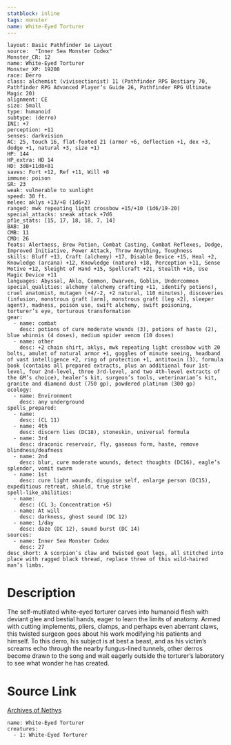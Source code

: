 ```yaml
---
statblock: inline
tags: monster
name: White-Eyed Torturer
---
```

```statblock
layout: Basic Pathfinder 1e Layout
source:  "Inner Sea Monster Codex"
Monster_CR: 12
name: White-Eyed Torturer
Monster_XP: 19200
race: Derro
class: alchemist (vivisectionist) 11 (Pathfinder RPG Bestiary 70, Pathfinder RPG Advanced Player’s Guide 26, Pathfinder RPG Ultimate Magic 20)
alignment: CE
size: Small
type: humanoid
subtype: (derro)
INI: +7
perception: +11
senses: darkvision
AC: 25, touch 16, flat-footed 21 (armor +6, deflection +1, dex +3, dodge +1, natural +3, size +1)
HP: 144
HP_extra: HD 14
HD: 3d8+11d8+81
saves: Fort +12, Ref +11, Will +8
immune: poison
SR: 23
weak: vulnerable to sunlight
speed: 30 ft.
melee: aklys +13/+8 (1d6+2)
ranged: mwk repeating light crossbow +15/+10 (1d6/19-20)
special_attacks: sneak attack +7d6
pf1e_stats: [15, 17, 18, 18, 7, 14]
BAB: 10
CMB: 11
CMD: 26
feats: Alertness, Brew Potion, Combat Casting, Combat Reflexes, Dodge, Improved Initiative, Power Attack, Throw Anything, Toughness
skills: Bluff +13, Craft (alchemy) +17, Disable Device +15, Heal +2, Knowledge (arcana) +12, Knowledge (nature) +18, Perception +11, Sense Motive +12, Sleight of Hand +15, Spellcraft +21, Stealth +16, Use Magic Device +11
languages: Abyssal, Aklo, Common, Dwarven, Goblin, Undercommon
special_qualities: alchemy (alchemy crafting +11, identify potions), cruel anatomist, mutagen (+4/-2, +2 natural, 110 minutes), discoveries (infusion, monstrous graft [arm], monstrous graft [leg ×2], sleeper agent), madness, poison use, swift alchemy, swift poisoning, torturer’s eye, torturous transformation
gear:
  - name: combat
    desc: potions of cure moderate wounds (3), potions of haste (2), blue whinnis (4 doses), medium spider venom (10 doses)
  - name: other
    desc: +2 chain shirt, aklys, mwk repeating light crossbow with 20 bolts, amulet of natural armor +1, goggles of minute seeing, headband of vast intelligence +2, ring of protection +1, antitoxin (3), formula book (contains all prepared extracts, plus an additional four 1st-level, four 2nd-level, three 3rd-level, and two 4th-level extracts of the GM’s choice), healer’s kit, surgeon’s tools, veterinarian’s kit, granite and diamond dust (750 gp), powdered platinum (300 gp)
ecology:
  - name: Environment
    desc: any underground
spells_prepared:
  - name:
    desc: (CL 11)
  - name: 4th
    desc: discern lies (DC18), stoneskin, universal formula
  - name: 3rd
    desc: draconic reservoir, fly, gaseous form, haste, remove blindness/deafness
  - name: 2nd
    desc: blur, cure moderate wounds, detect thoughts (DC16), eagle’s splendor, vomit swarm
  - name: 1st
    desc: cure light wounds, disguise self, enlarge person (DC15), expeditious retreat, shield, true strike
spell-like_abilities:
  - name:
    desc: (CL 3; Concentration +5)
  - name: At will
    desc: darkness, ghost sound (DC 12)
  - name: 1/day
    desc: daze (DC 12), sound burst (DC 14)
sources:
  - name: Inner Sea Monster Codex
    desc: 27
desc_short: A scorpion’s claw and twisted goat legs, all stitched into place with ragged black thread, replace three of this wild-haired man’s limbs.
```
# Description
The self-mutilated white-eyed torturer carves into humanoid flesh with deviant glee and bestial hands, eager to learn the limits of anatomy. Armed with cutting implements, pliers, clamps, and perhaps even aberrant claws, this twisted surgeon goes about his work modifying his patients and himself. To this derro, his subject is at best a beast, and as his victim’s screams echo through the nearby fungus-lined tunnels, other derros become drawn to the song and wait eagerly outside the torturer’s laboratory to see what wonder he has created.
# Source Link
[Archives of Nethys](https://aonprd.com/MonsterDisplay.aspx?ItemName=White-Eyed%20Torturer)
```encounter-table
name: White-Eyed Torturer
creatures:
  - 1: White-Eyed Torturer
```
